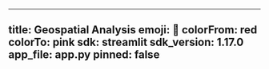 
---
title: Geospatial Analysis
emoji: 🏃
colorFrom: red
colorTo: pink
sdk: streamlit
sdk_version: 1.17.0
app_file: app.py
pinned: false
---
